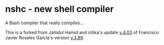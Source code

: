 # nshc - new shell compiler

A Bash compiler that really compiles...

This is a forked from Jahidul Hamid and intika's update [v.4.03](https://github.com/neurobin/shc) of Francisco Javier Rosales García's version [v.3.89](https://www.datsi.fi.upm.es/~frosal).